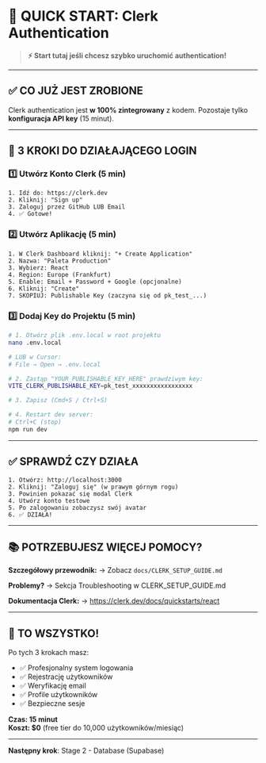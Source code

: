 # 🚀 **QUICK START: Clerk Authentication**

> **⚡ Start tutaj jeśli chcesz szybko uruchomić authentication!**

---

## ✅ **CO JUŻ JEST ZROBIONE**

Clerk authentication jest **w 100% zintegrowany** z kodem. Pozostaje tylko **konfiguracja API key** (15 minut).

---

## 🎯 **3 KROKI DO DZIAŁAJĄCEGO LOGIN**

### **1️⃣ Utwórz Konto Clerk (5 min)**

```
1. Idź do: https://clerk.dev
2. Kliknij: "Sign up"
3. Zaloguj przez GitHub LUB Email
4. ✅ Gotowe!
```

### **2️⃣ Utwórz Aplikację (5 min)**

```
1. W Clerk Dashboard kliknij: "+ Create Application"
2. Nazwa: "Paleta Production"
3. Wybierz: React
4. Region: Europe (Frankfurt)
5. Enable: Email + Password + Google (opcjonalne)
6. Kliknij: "Create"
7. SKOPIUJ: Publishable Key (zaczyna się od pk_test_...)
```

### **3️⃣ Dodaj Key do Projektu (5 min)**

```bash
# 1. Otwórz plik .env.local w root projektu
nano .env.local

# LUB w Cursor:
# File → Open → .env.local

# 2. Zastąp "YOUR_PUBLISHABLE_KEY_HERE" prawdziwym key:
VITE_CLERK_PUBLISHABLE_KEY=pk_test_xxxxxxxxxxxxxxxxx

# 3. Zapisz (Cmd+S / Ctrl+S)

# 4. Restart dev server:
# Ctrl+C (stop)
npm run dev
```

---

## ✅ **SPRAWDŹ CZY DZIAŁA**

```
1. Otwórz: http://localhost:3000
2. Kliknij: "Zaloguj się" (w prawym górnym rogu)
3. Powinien pokazać się modal Clerk
4. Utwórz konto testowe
5. Po zalogowaniu zobaczysz swój avatar
6. ✅ DZIAŁA!
```

---

## 📚 **POTRZEBUJESZ WIĘCEJ POMOCY?**

**Szczegółowy przewodnik:**
→ Zobacz `docs/CLERK_SETUP_GUIDE.md`

**Problemy?**
→ Sekcja Troubleshooting w CLERK_SETUP_GUIDE.md

**Dokumentacja Clerk:**
→ https://clerk.dev/docs/quickstarts/react

---

## 🎉 **TO WSZYSTKO!**

Po tych 3 krokach masz:
- ✅ Profesjonalny system logowania
- ✅ Rejestrację użytkowników
- ✅ Weryfikację email
- ✅ Profile użytkowników
- ✅ Bezpieczne sesje

**Czas: 15 minut**  
**Koszt: $0** (free tier do 10,000 użytkowników/miesiąc)  

---

**Następny krok**: Stage 2 - Database (Supabase)

